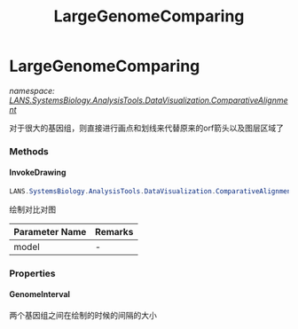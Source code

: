 ﻿---
title: LargeGenomeComparing
---

# LargeGenomeComparing
_namespace: [LANS.SystemsBiology.AnalysisTools.DataVisualization.ComparativeAlignment](N-LANS.SystemsBiology.AnalysisTools.DataVisualization.ComparativeAlignment.html)_

对于很大的基因组，则直接进行画点和划线来代替原来的orf箭头以及图层区域了



### Methods

#### InvokeDrawing
```csharp
LANS.SystemsBiology.AnalysisTools.DataVisualization.ComparativeAlignment.LargeGenomeComparing.InvokeDrawing(LANS.SystemsBiology.AnalysisTools.DataVisualization.ComparativeAlignment.DrawingModel,System.Boolean,System.Boolean)
```
绘制对比对图

|Parameter Name|Remarks|
|--------------|-------|
|model|-|



### Properties

#### GenomeInterval
两个基因组之间在绘制的时候的间隔的大小
